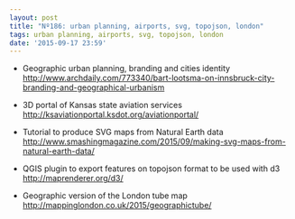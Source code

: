 ```yaml
---
layout: post
title: "Nº186: urban planning, airports, svg, topojson, london"
tags: urban planning, airports, svg, topojson, london
date: '2015-09-17 23:59'
---
```


* Geographic urban planning, branding and cities identity
  http://www.archdaily.com/773340/bart-lootsma-on-innsbruck-city-branding-and-geographical-urbanism

* 3D portal of Kansas state aviation services
  http://ksaviationportal.ksdot.org/aviationportal/

* Tutorial to produce SVG maps from Natural Earth data
  http://www.smashingmagazine.com/2015/09/making-svg-maps-from-natural-earth-data/

* QGIS plugin to export features on topojson format to be used with d3
  http://maprenderer.org/d3/

* Geographic version of the London tube map
  http://mappinglondon.co.uk/2015/geographictube/
